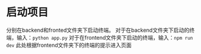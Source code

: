 # 启动项目
分别在backend和fronted文件夹下启动终端。
对于在backend文件夹下启动的终端，输入：```python app.py```
对于在frontend文件夹下启动的终端，输入：```npm run dev```
此处根据frontend文件夹下的终端的提示进入页面